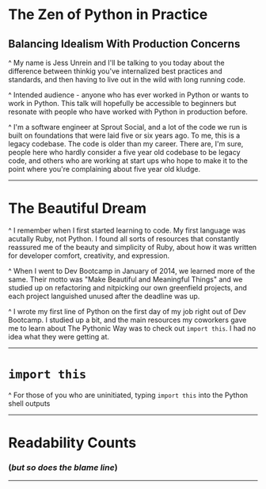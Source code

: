 

# **The Zen of Python in Practice**

## Balancing Idealism With Production Concerns

^ My name is Jess Unrein and I'll be talking to you today about the difference between thinkig you've internalized best practices and standards, and then having to live out in the wild with long running code.

^ Intended audience - anyone who has ever worked in Python or wants to work in Python. This talk will hopefully be accessible to beginners but resonate with people who have worked with Python in production before.

^ I'm a software engineer at Sprout Social, and a lot of the code we run is built on foundations that were laid five or six years ago. To me, this is a legacy codebase. The code is older than my career. There are, I'm sure, people here who hardly consider a five year old codebase to be legacy code, and others who are working at start ups who hope to make it to the point where you're complaining about five year old kludge.

---

# The Beautiful Dream

^ I remember when I first started learning to code. My first language was acutally Ruby, not Python. I found all sorts of resources that constantly reassured me of the beauty and simplicity of Ruby, about how it was written for developer comfort, creativity, and expression.

^ When I went to Dev Bootcamp in January of 2014, we learned more of the same. Their motto was "Make Beautiful and Meaningful Things" and we studied up on refactoring and nitpicking our own greenfield projects, and each project languished unused after the deadline was up.

^ I wrote my first line of Python on the first day of my job right out of Dev Bootcamp. I studied up a bit, and the main resources my coworkers gave me to learn about The Pythonic Way was to check out `import this`. I had no idea what they were getting at.

---

# `import this`

^ For those of you who are uninitiated, typing `import this` into the Python shell outputs

---

# Readability Counts

### (*but so does the blame line*)

---
